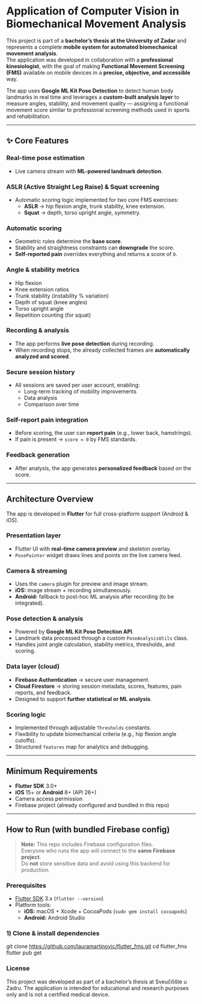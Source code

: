 # Application of Computer Vision in Biomechanical Movement Analysis

This project is part of a **bachelor’s thesis at the University of Zadar** and represents a complete **mobile system for automated biomechanical movement analysis**.  
The application was developed in collaboration with a **professional kinesiologist**, with the goal of making **Functional Movement Screening (FMS)** available on mobile devices in a **precise, objective, and accessible** way.

The app uses **Google ML Kit Pose Detection** to detect human body landmarks in real time and leverages a **custom-built analysis layer** to measure angles, stability, and movement quality — assigning a functional movement score similar to professional screening methods used in sports and rehabilitation.

---

## ✨ Core Features

### Real-time pose estimation
- Live camera stream with **ML-powered landmark detection**.

### ASLR (Active Straight Leg Raise) & Squat screening
- Automatic scoring logic implemented for two core FMS exercises:
  - **ASLR** → hip flexion angle, trunk stability, knee extension.  
  - **Squat** → depth, torso upright angle, symmetry.

### Automatic scoring
- Geometric rules determine the **base score**.  
- Stability and straightness constraints can **downgrade** the score.  
- **Self-reported pain** overrides everything and returns a score of `0`.

### Angle & stability metrics
- Hip flexion  
- Knee extension ratios  
- Trunk stability (instability % variation)  
- Depth of squat (knee angles)  
- Torso upright angle  
- Repetition counting (for squat)

### Recording & analysis
- The app performs **live pose detection** during recording.  
- When recording stops, the already collected frames are **automatically analyzed and scored**.

### Secure session history
- All sessions are saved per user account, enabling:
  - Long-term tracking of mobility improvements  
  - Data analysis  
  - Comparison over time

### Self-report pain integration
- Before scoring, the user can **report pain** (e.g., lower back, hamstrings).  
- If pain is present → `score = 0` by FMS standards.

### Feedback generation
- After analysis, the app generates **personalized feedback** based on the score.

---

## Architecture Overview

The app is developed in **Flutter** for full cross-platform support (Android & iOS).

### Presentation layer
- Flutter UI with **real-time camera preview** and skeleton overlay.  
- `PosePainter` widget draws lines and points on the live camera feed.

### Camera & streaming
- Uses the `camera` plugin for preview and image stream.  
- **iOS:** image stream + recording simultaneously.  
- **Android:** fallback to post-hoc ML analysis after recording (to be integrated).

### Pose detection & analysis
- Powered by **Google ML Kit Pose Detection API**.  
- Landmark data processed through a custom `PoseAnalysisUtils` class.  
- Handles joint angle calculation, stability metrics, thresholds, and scoring.

### Data layer (cloud)
- **Firebase Authentication** → secure user management.  
- **Cloud Firestore** → storing session metadata, scores, features, pain reports, and feedback.  
- Designed to support **further statistical or ML analysis**.

### Scoring logic
- Implemented through adjustable `Thresholds` constants.  
- Flexibility to update biomechanical criteria (e.g., hip flexion angle cutoffs).  
- Structured `features` map for analytics and debugging.

---

## Minimum Requirements

- **Flutter SDK** 3.0+  
- **iOS** 15+ or **Android** 8+ (API 26+)  
- Camera access permission  
- Firebase project (already configured and bundled in this repo)

---

## How to Run (with bundled Firebase config)

> **Note:** This repo includes Firebase configuration files.  
> Everyone who runs the app will connect to the **same Firebase project**.  
> Do **not** store sensitive data and avoid using this backend for production.

### Prerequisites
- [Flutter SDK](https://docs.flutter.dev/get-started/install) 3.x (`flutter --version`)
- Platform tools:
  - **iOS:** macOS + Xcode + CocoaPods (`sudo gem install cocoapods`)
  - **Android:** Android Studio

### 1) Clone & install dependencies

git clone https://github.com/lauramartinovic/flutter_fms.git
cd flutter_fms
flutter pub get

### License

This project was developed as part of a bachelor’s thesis at Sveučilište u Zadru.
The application is intended for educational and research purposes only and is not a certified medical device.